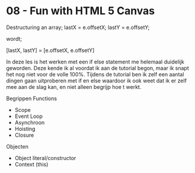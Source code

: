 # 08 - Fun with HTML 5 Canvas

Destructuring an array;
lastX = e.offsetX;
lastY = e.offsetY;

wordt;

[lastX, lastY] = [e.offsetX, e.offsetY]

In deze les is het werken met een if else statement me helemaal duidelijk geworden. Deze kende ik al voordat ik aan de tutorial begon, maar ik snapt het nog niet voor de volle 100%. Tijdens de tutorial ben ik zelf een aantal dingen gaan uitproberen met if en else waardoor ik ook weet dat ik er zelf mee aan de slag kan, en niet alleen begrijp hoe t werkt. 

Begrippen
Functions
-	Scope
-	Event Loop
-	Asynchroon
-	Hoisting
-	Closure

Objecten
-	Object literal/constructor
-	Context (this)